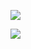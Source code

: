
![](https://github-readme-stats.vercel.app/api?username=utsmannn&show_icons=true&theme=dark)


<img align="center" src="https://anu-mas.herokuapp.com/image3" />
